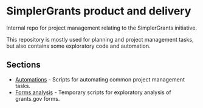 # SimplerGrants product and delivery

Internal repo for project management relating to the SimplerGrants initiative.

This repository is mostly used for planning and project management tasks, but also contains some exploratory code and automation.

## Sections

- [Automations](automations/README.md) - Scripts for automating common project management tasks.
- [Forms analysis](forms_analysis/README.md) - Temporary scripts for exploratory analysis of grants.gov forms.
